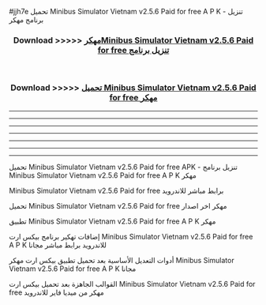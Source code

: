 #jjh7e تحميل Minibus Simulator Vietnam v2.5.6 Paid for free  A P K - تنزيل برنامج مهكر



<div align="center">
<h3>Download >>>>> <a href="https://runaway1.web.app/?sq=Minibus Simulator Vietnam v2.5.6 Paid for free ">مهكرMinibus Simulator Vietnam v2.5.6 Paid for free  تنزيل برنامج</a></h3><br>

<h3>Download >>>>> <a href="https://runaway1.web.app/?sq=Minibus Simulator Vietnam v2.5.6 Paid for free ">تحميل Minibus Simulator Vietnam v2.5.6 Paid for free  مهكر</a></h3>
</div>


----------------------------------------------------------

----------------------------------------------------------

----------------------------------------------------------

----------------------------------------------------------

----------------------------------------------------------

----------------------------------------------------------

----------------------------------------------------------

تحميل Minibus Simulator Vietnam v2.5.6 Paid for free  APK - تنزيل برنامج Minibus Simulator Vietnam v2.5.6 Paid for free  A P K مهكر

Minibus Simulator Vietnam v2.5.6 Paid for free  برابط مباشر للاندرويد

تحميل Minibus Simulator Vietnam v2.5.6 Paid for free  مهكر اخر اصدار

تطبيق Minibus Simulator Vietnam v2.5.6 Paid for free  A P K مهكر

إضافات تهكير برنامج بيكس ارت Minibus Simulator Vietnam v2.5.6 Paid for free  A P K للاندرويد برابط مباشر مجانا

أدوات التعديل الأساسية بعد تحميل تطبيق بيكس ارت مهكر Minibus Simulator Vietnam v2.5.6 Paid for free  A P K مجانا

القوالب الجاهزة بعد تحميل بيكس ارت Minibus Simulator Vietnam v2.5.6 Paid for free  مهكر من ميديا فاير للاندرويد


